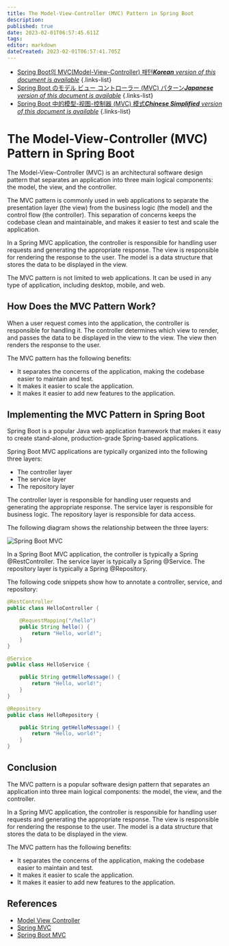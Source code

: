 ```yaml
---
title: The Model-View-Controller (MVC) Pattern in Spring Boot
description: 
published: true
date: 2023-02-01T06:57:45.611Z
tags: 
editor: markdown
dateCreated: 2023-02-01T06:57:41.705Z
---
```


- [Spring Boot의 MVC(Model-View-Controller) 패턴***Korean** version of this document is available*](/ko/Knowledge-base/Spring-Boot/the-model-view-controller-mvc-pattern-in-spring-boot)
{.links-list}
- [Spring Boot のモデル ビュー コントローラー (MVC) パターン***Japanese** version of this document is available*](/ja/Knowledge-base/Spring-Boot/the-model-view-controller-mvc-pattern-in-spring-boot)
{.links-list}
- [Spring Boot 中的模型-视图-控制器 (MVC) 模式***Chinese Simplified** version of this document is available*](/zh/Knowledge-base/Spring-Boot/the-model-view-controller-mvc-pattern-in-spring-boot)
{.links-list}



# The Model-View-Controller (MVC) Pattern in Spring Boot

The Model-View-Controller (MVC) is an architectural software design pattern that separates an application into three main logical components: the model, the view, and the controller.

The MVC pattern is commonly used in web applications to separate the presentation layer (the view) from the business logic (the model) and the control flow (the controller). This separation of concerns keeps the codebase clean and maintainable, and makes it easier to test and scale the application.

In a Spring MVC application, the controller is responsible for handling user requests and generating the appropriate response. The view is responsible for rendering the response to the user. The model is a data structure that stores the data to be displayed in the view.

The MVC pattern is not limited to web applications. It can be used in any type of application, including desktop, mobile, and web.

## How Does the MVC Pattern Work?

When a user request comes into the application, the controller is responsible for handling it. The controller determines which view to render, and passes the data to be displayed in the view to the view. The view then renders the response to the user.

The MVC pattern has the following benefits:

- It separates the concerns of the application, making the codebase easier to maintain and test.
- It makes it easier to scale the application.
- It makes it easier to add new features to the application.

## Implementing the MVC Pattern in Spring Boot

Spring Boot is a popular Java web application framework that makes it easy to create stand-alone, production-grade Spring-based applications.

Spring Boot MVC applications are typically organized into the following three layers:

- The controller layer
- The service layer
- The repository layer

The controller layer is responsible for handling user requests and generating the appropriate response. The service layer is responsible for business logic. The repository layer is responsible for data access.

The following diagram shows the relationship between the three layers:

![Spring Boot MVC](https://miro.medium.com/max/875/1*tYH4i0zAj7zQLxB7-tscKg.png)

In a Spring Boot MVC application, the controller is typically a Spring @RestController. The service layer is typically a Spring @Service. The repository layer is typically a Spring @Repository.

The following code snippets show how to annotate a controller, service, and repository:

```java
@RestController
public class HelloController {

    @RequestMapping("/hello")
    public String hello() {
        return "Hello, world!";
    }
}
```

```java
@Service
public class HelloService {

    public String getHelloMessage() {
        return "Hello, world!";
    }
}
```

```java
@Repository
public class HelloRepository {

    public String getHelloMessage() {
        return "Hello, world!";
    }
}
```

## Conclusion

The MVC pattern is a popular software design pattern that separates an application into three main logical components: the model, the view, and the controller.

In a Spring MVC application, the controller is responsible for handling user requests and generating the appropriate response. The view is responsible for rendering the response to the user. The model is a data structure that stores the data to be displayed in the view.

The MVC pattern has the following benefits:

- It separates the concerns of the application, making the codebase easier to maintain and test.
- It makes it easier to scale the application.
- It makes it easier to add new features to the application.

## References

- [Model View Controller](https://en.wikipedia.org/wiki/Model–view–controller)
- [Spring MVC](https://docs.spring.io/spring/docs/current/spring-framework-reference/web.html#mvc)
- [Spring Boot MVC](https://docs.spring.io/spring-boot/docs/current/reference/html/boot-features-spring-mvc.html)